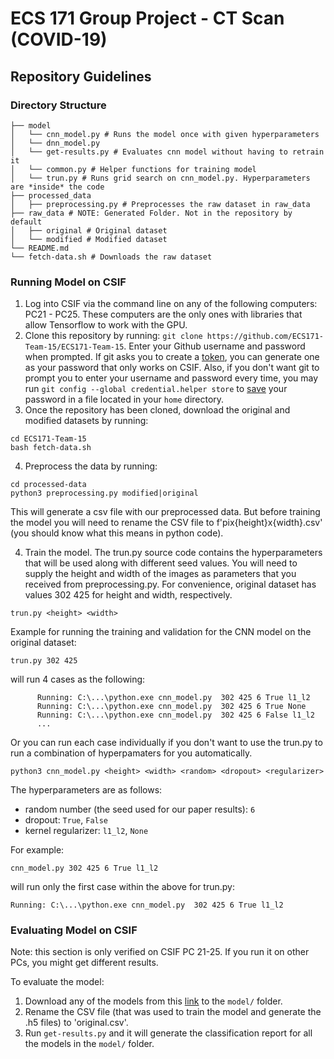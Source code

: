 # ECS 171 Group Project - CT Scan (COVID-19)
## Repository Guidelines

### Directory Structure

```
├── model
│   └── cnn_model.py # Runs the model once with given hyperparameters
│   └── dnn_model.py
│   └── get-results.py # Evaluates cnn model without having to retrain it
│   └── common.py # Helper functions for training model
│   └── trun.py # Runs grid search on cnn_model.py. Hyperparameters are *inside* the code
├── processed_data
│   ├── preprocessing.py # Preprocesses the raw dataset in raw_data
├── raw_data # NOTE: Generated Folder. Not in the repository by default
│   ├── original # Original dataset
│   └── modified # Modified dataset
└── README.md
└── fetch-data.sh # Downloads the raw dataset
```

### Running Model on CSIF

1. Log into CSIF via the command line on any of the following computers: PC21 - PC25. These computers are the only ones with libraries that allow Tensorflow to work with the GPU.
2. Clone this repository by running: `git clone https://github.com/ECS171-Team-15/ECS171-Team-15`. Enter your Github username and password when prompted. If git asks you to create a [token](https://github.com/settings/tokens), you can generate one as your password that only works on CSIF. Also, if you don't want git to prompt you to enter your username and password every time, you may run `git config --global credential.helper store` to [save](https://stackoverflow.com/a/12240995) your password in a file located in your `home` directory.
3. Once the repository has been cloned, download the original and modified datasets by running:
```
cd ECS171-Team-15
bash fetch-data.sh
```
4. Preprocess the data by running:
```
cd processed-data
python3 preprocessing.py modified|original
```
This will generate a csv file with our preprocessed data.
But before training the model you will need to rename the CSV file to f'pix{height}x{width}.csv' (you should know what this means in python code).

4. Train the model. The trun.py source code contains the hyperparameters that will be used along with different seed values. You will need to supply the height and width of the images as parameters that you received from preprocessing.py. For convenience, original dataset has values 302 425 for height and width, respectively.
```
trun.py <height> <width>
```
Example for running the training and validation for the CNN model on the original dataset:
```
trun.py 302 425
```
will run 4 cases as the following:
```
      Running: C:\...\python.exe cnn_model.py  302 425 6 True l1_l2
      Running: C:\...\python.exe cnn_model.py  302 425 6 True None
      Running: C:\...\python.exe cnn_model.py  302 425 6 False l1_l2
      ...
```
Or you can run each case individually if you don't want to use the trun.py to run a combination of hyperpamaters for you automatically.

```
python3 cnn_model.py <height> <width> <random> <dropout> <regularizer>
```
The hyperparameters are as follows:
- random number (the seed used for our paper results): `6`
- dropout: `True`, `False`
- kernel regularizer: `l1_l2`, `None`

For example:
```
cnn_model.py 302 425 6 True l1_l2
```
will run only the first case within the above for trun.py:
```
Running: C:\...\python.exe cnn_model.py  302 425 6 True l1_l2
```

### Evaluating Model on CSIF

Note: this section is only verified on CSIF PC 21-25. If you run it on other PCs, you might get different results.

To evaluate the model:

1. Download any of the models from this [link](https://drive.google.com/drive/folders/1lgG4LkhwK06ysk9o09jS8ABqopvbBQYz) to the `model/` folder.
2. Rename the CSV file (that was used to train the model and generate the .h5 files) to 'original.csv'.
3. Run `get-results.py` and it will generate the classification report for all the models in the `model/` folder.
